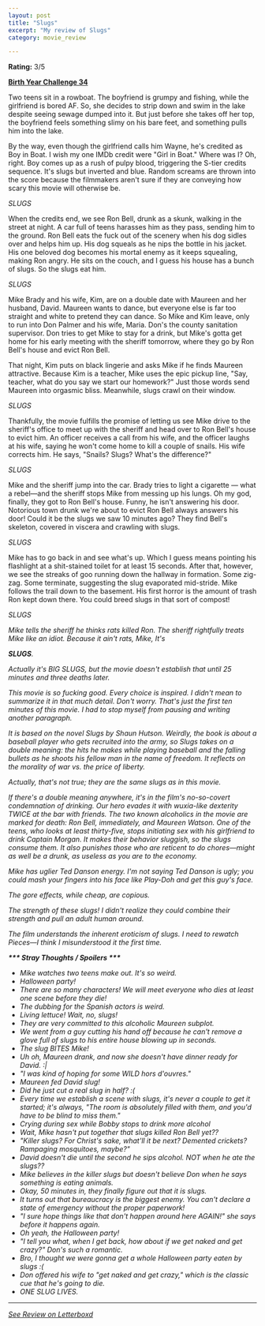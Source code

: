```yaml
---
layout: post
title: "Slugs"
excerpt: "My review of Slugs"
category: movie_review

---
```


**Rating:** 3/5

<b><a href="https://boxd.it/sWI7Y">Birth Year Challenge 34</a></b>

Two teens sit in a rowboat. The boyfriend is grumpy and fishing, while the girlfriend is bored AF. So, she decides to strip down and swim in the lake despite seeing sewage dumped into it. But just before she takes off her top, the boyfriend feels something slimy on his bare feet, and something pulls him into the lake.

By the way, even though the girlfriend calls him Wayne, he's credited as Boy in Boat. I wish my one IMDb credit were "Girl in Boat." Where was I? Oh, right. Boy comes up as a rush of pulpy blood, triggering the S-tier credits sequence. It's slugs but inverted and blue. Random screams are thrown into the score because the filmmakers aren't sure if they are conveying how scary this movie will otherwise be.

<i>SLUGS</i>

When the credits end, we see Ron Bell, drunk as a skunk, walking in the street at night. A car full of teens harasses him as they pass, sending him to the ground. Ron Bell eats the fuck out of the scenery when his dog sidles over and helps him up. His dog squeals as he nips the bottle in his jacket. His one beloved dog becomes his mortal enemy as it keeps squealing, making Ron angry. He sits on the couch, and I guess his house has a bunch of slugs. So the slugs eat him.

<i>SLUGS</i>

Mike Brady and his wife, Kim, are on a double date with Maureen and her husband, David. Maureen wants to dance, but everyone else is far too straight and white to pretend they can dance. So Mike and Kim leave, only to run into Don Palmer and his wife, Maria. Don's the county sanitation supervisor. Don tries to get Mike to stay for a drink, but Mike's gotta get home for his early meeting with the sheriff tomorrow, where they go by Ron Bell's house and evict Ron Bell.

That night, Kim puts on black lingerie and asks Mike if he finds Maureen attractive. Because Kim is a teacher, Mike uses the epic pickup line, "Say, teacher, what do you say we start our homework?" Just those words send Maureen into orgasmic bliss. Meanwhile, slugs crawl on their window.

<i>SLUGS</i>

Thankfully, the movie fulfills the promise of letting us see Mike drive to the sheriff's office to meet up with the sheriff and head over to Ron Bell's house to evict him. An officer receives a call from his wife, and the officer laughs at his wife, saying he won't come home to kill a couple of snails. His wife corrects him. He says, "Snails? Slugs? What's the difference?"

<i>SLUGS</i>

Mike and the sheriff jump into the car. Brady tries to light a cigarette — what a rebel—and the sheriff stops Mike from messing up his lungs. Oh my god, finally, they got to Ron Bell's house. Funny, he isn't answering his door. Notorious town drunk we're about to evict Ron Bell always answers his door! Could it be the slugs we saw 10 minutes ago? They find Bell's skeleton, covered in viscera and crawling with slugs.

<i>SLUGS</i>

Mike has to go back in and see what's up. Which I guess means pointing his flashlight at a shit-stained toilet for at least 15 seconds. After that, however, we see the streaks of goo running down the hallway in formation. Some zig-zag. Some terminate, suggesting the slug evaporated mid-stride. Mike follows the trail down to the basement. His first horror is the amount of trash Ron kept down there. You could breed slugs in that sort of compost!

<i>SLUGS

Mike tells the sheriff he thinks rats killed Ron. The sheriff rightfully treats Mike like an idiot. Because it ain't rats, Mike, It's

<i><b>SLUGS</i></b>.

Actually it's BIG SLUGS, but the movie doesn't establish that until 25 minutes and three deaths later.

This movie is so fucking good. Every choice is inspired. I didn't mean to summarize it in that much detail. Don't worry. That's just the first ten minutes of this movie. I had to stop myself from pausing and writing another paragraph.

It is based on the novel Slugs by Shaun Hutson. Weirdly, the book is about a baseball player who gets recruited into the army, so Slugs takes on a double meaning: the hits he makes while playing baseball and the falling bullets as he shoots his fellow man in the name of freedom. It reflects on the morality of war vs. the price of liberty.

Actually, that's not true; they are the same slugs as in this movie.

If there's a double meaning anywhere, it's in the film's no-so-covert condemnation of drinking. Our hero evades it with wuxia-like dexterity TWICE at the bar with friends. The two known alcoholics in the movie are marked for death: Ron Bell, immediately, and Maureen Watson. One of the teens, who looks at least thirty-five, stops initiating sex with his girlfriend to drink Captain Morgan. It makes their behavior sluggish, so the slugs consume them. It also punishes those who are reticent to do chores—might as well be a drunk, as useless as you are to the economy.

Mike has uglier Ted Danson energy. I'm not saying Ted Danson is ugly; you could mash your fingers into his face like Play-Doh and get this guy's face.

The gore effects, while cheap, are copious.

The strength of these slugs! I didn't realize they could combine their strength and pull an adult human around.

The film understands the inherent eroticism of slugs. I need to rewatch <i>Pieces</i>—I think I misunderstood it the first time.


<b>*** Stray Thoughts / Spoilers ***</b>
* Mike watches two teens make out. It's so weird.
* Halloween party!
* There are so many characters! We will meet everyone who dies at least one scene before they die!
* The dubbing for the Spanish actors is weird.
* Living lettuce! Wait, no, slugs!
* They are very committed to this alcoholic Maureen subplot.
* We went from a guy cutting his hand off because he can't remove a glove full of slugs to his entire house blowing up in seconds.
* The slug BITES Mike!
* Uh oh, Maureen drank, and now she doesn't have dinner ready for David. :|
* "I was kind of hoping for some WILD hors d'ouvres."
* Maureen fed David slug!
* Did he just cut a real slug in half? :(
* Every time we establish a scene with slugs, it's never a couple to get it started; it's always, "The room is absolutely filled with them, and you'd have to be blind to miss them."
* Crying during sex while Bobby stops to drink more alcohol
* Wait, Mike hasn't put together that slugs killed Ron Bell yet??
* "Killer slugs? For Christ's sake, what'll it be next? Demented crickets? Rampaging mosquitoes, maybe?"
* David doesn't die until the second he sips alcohol. NOT when he ate the slugs??
* Mike believes in the killer slugs but doesn't believe Don when he says something is eating animals.
* Okay, 50 minutes in, they finally figure out that it is slugs.
* It turns out that bureaucracy is the biggest enemy. You can't declare a state of emergency without the proper paperwork!
* "I sure hope things like that don't happen around here AGAIN!" she says before it happens again.
* Oh yeah, the Halloween party!
* "I tell you what, when I get back, how about if we get naked and get crazy?" Don's such a romantic.
* Bro, I thought we were gonna get a whole Halloween party eaten by slugs :(
* Don offered his wife to "get naked and get crazy," which is the classic cue that he's going to die.
* ONE SLUG LIVES.

<hr>

[See Review on Letterboxd](https://boxd.it/8W34Wb)
